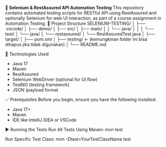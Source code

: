 **🧪 Selenium & RestAssured API Automation Testing**
This repository contains automated testing scripts for RESTful API using RestAssured and optionally Selenium for web UI interaction, as part of a course assignment in Automation Testing.
📁 Project Structure
SELENIUM-TESTING/
│
├── .vscode/
│
├── demo/
│
├── src/
│   ├── main/
│   │   └── java/
│   │
│   └── test/
│       └── java/
│           └── restassured/
│               └── RestAssuredTest.java
│
├── target/
│
├── pom.xml
│
├── testing/   ← (kemungkinan folder ini bisa dihapus jika tidak digunakan)
│
└── README.md

🚀 Technologies Used

- Java 17
- Maven
- RestAssured
- Selenium WebDriver (optional for UI flow)
- TestNG (testing framework)
- JSON (payload format

✅ Prerequisites
Before you begin, ensure you have the following installed:

- Java 17+
- Maven
- IDE like IntelliJ IDEA or VSCode

▶️ Running the Tests
Run All Tests Using Maven:
mvn test

Run Specific Test Class:
mvn -Dtest=YourTestClassName test




